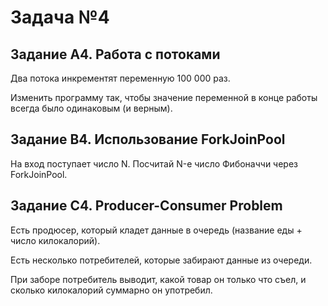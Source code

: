 # Задача №4
## Задание А4. Работа с потоками

Два потока инкрементят переменную 100 000 раз.

Изменить программу так, чтобы значение переменной в конце работы всегда было одинаковым (и верным).

## Задание B4. Использование ForkJoinPool

На вход поступает число N. Посчитай N-е число Фибоначчи через ForkJoinPool.

## Задание C4. Producer-Consumer Problem

Есть продюсер, который кладет данные в очередь (название еды + число килокалорий). 

Есть несколько потребителей, которые забирают данные из очереди.

При заборе потребитель выводит, какой товар он только что съел, и сколько килокалорий суммарно он употребил. 
